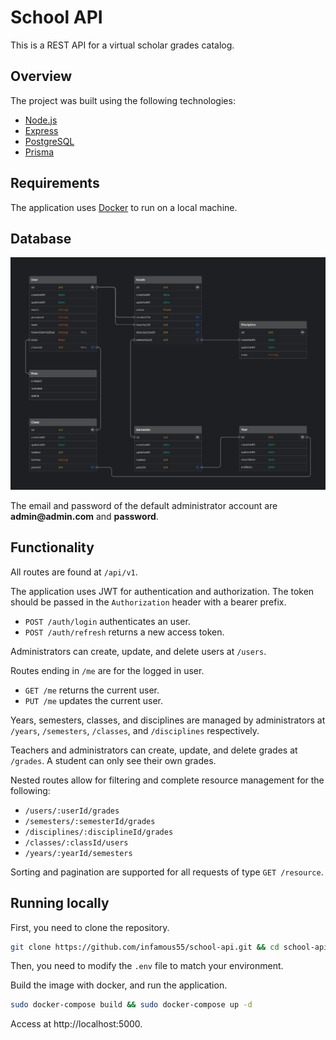 # School API

This is a REST API for a virtual scholar grades catalog.

## Overview

The project was built using the following technologies:

- [Node.js](https://nodejs.org/en/)
- [Express](https://expressjs.com/)
- [PostgreSQL](https://www.postgresql.org/)
- [Prisma](https://www.prisma.io/)

## Requirements

The application uses [Docker](https://www.docker.com/) to run on a local machine.

## Database

![erd](./images/erd.jpg)

The email and password of the default administrator account are **admin<span></span>@admin.com** and **password**.

## Functionality

All routes are found at `/api/v1`.

The application uses JWT for authentication and authorization. The token should be passed in the `Authorization` header with a bearer prefix.

- `POST /auth/login` authenticates an user.
- `POST /auth/refresh` returns a new access token.

Administrators can create, update, and delete users at `/users`.

Routes ending in `/me` are for the logged in user.

- `GET /me` returns the current user.
- `PUT /me` updates the current user.

Years, semesters, classes, and disciplines are managed by administrators at `/years`, `/semesters`, `/classes`, and `/disciplines` respectively.

Teachers and administrators can create, update, and delete grades at `/grades`. A student can only see their own grades.

Nested routes allow for filtering and complete resource management for the following:

- `/users/:userId/grades`
- `/semesters/:semesterId/grades`
- `/disciplines/:disciplineId/grades`
- `/classes/:classId/users`
- `/years/:yearId/semesters`

Sorting and pagination are supported for all requests of type `GET /resource`.

## Running locally

First, you need to clone the repository.

```bash
git clone https://github.com/infamous55/school-api.git && cd school-api
```

Then, you need to modify the `.env` file to match your environment.

Build the image with docker, and run the application.

```bash
sudo docker-compose build && sudo docker-compose up -d
```

Access at http://localhost:5000.
